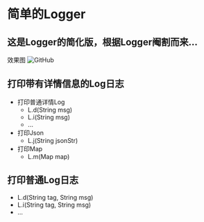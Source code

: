 # 简单的Logger
这是Logger的简化版，根据Logger阉割而来...
---
效果图
![GitHub](https://github.com/AriaLyy/BlogDemo/blob/master/MyLoggerDemo/img/L%E5%B1%95%E7%A4%BA.gif "GitHub,Social Coding")

打印带有详情信息的Log日志
---
* 打印普通详情Log
  - L.d(String msg)
  - L.i(String msg)
  - ...
* 打印Json
  - L.j(String jsonStr)
* 打印Map
  - L.m(Map map)

打印普通Log日志
---
  - L.d(String tag, String msg)
  - L.i(String tag, String msg)
  - ...
